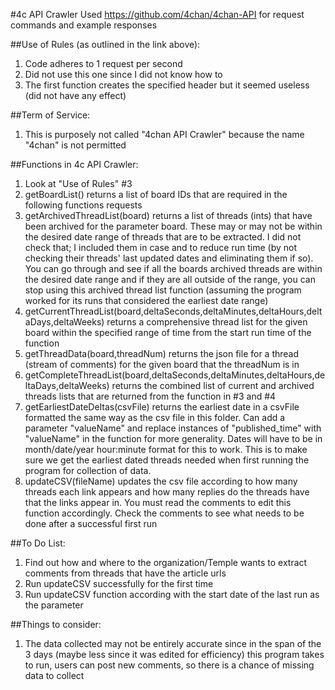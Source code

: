 #4c API Crawler
Used https://github.com/4chan/4chan-API for request commands and example responses

##Use of Rules (as outlined in the link above):
1. Code adheres to 1 request per second
2. Did not use this one since I did not know how to
3. The first function creates the specified header but it seemed useless (did not have any effect)

##Term of Service:
1. This is purposely not called "4chan API Crawler" because the name "4chan" is not permitted

##Functions in 4c API Crawler:
1. Look at "Use of Rules" #3
2. getBoardList() returns a list of board IDs that are required in the following functions requests
3. getArchivedThreadList(board) returns a list of threads (ints) that have been archived for the parameter board. These may or may not be within the desired date range of threads that are to be extracted. I did not check that; I included them in case and to reduce run time (by not checking their threads' last updated dates and eliminating them if so). You can go through and see if all the boards archived threads are within the desired date range and if they are all outside of the range, you can stop using this archived thread list function (assuming the program worked for its runs that considered the earliest date range)
4. getCurrentThreadList(board,deltaSeconds,deltaMinutes,deltaHours,deltaDays,deltaWeeks) returns a comprehensive thread list for the given board within the specified range of time from the start run time of the function
5. getThreadData(board,threadNum) returns the json file for a thread (stream of comments) for the given board that the threadNum is in
6. getCompleteThreadList(board,deltaSeconds,deltaMinutes,deltaHours,deltaDays,deltaWeeks) returns the combined list of current and archived threads lists that are returned from the function in #3 and #4
7. getEarliestDateDeltas(csvFile) returns the earliest date in a csvFile formatted the same way as the csv file in this folder. Can add a parameter "valueName" and replace instances of "published_time" with "valueName" in the function for more generality. Dates will have to be in month/date/year hour:minute format for this to work. This is to make sure we get the earliest dated threads needed when first running the program for collection of data.
8. updateCSV(fileName) updates the csv file according to how many threads each link appears and how many replies do the threads have that the links appear in. You must read the comments to edit this function accordingly. Check the comments to see what needs to be done after a successful first run

##To Do List:
1. Find out how and where to the organization/Temple wants to extract comments from threads that have the article urls
2. Run updateCSV successfully for the first time
3. Run updateCSV function according with the start date of the last run as the parameter

##Things to consider:
1. The data collected may not be entirely accurate since in the span of the 3 days (maybe less since it was edited for efficiency) this program takes to run, users can post new comments, so there is a chance of missing data to collect


